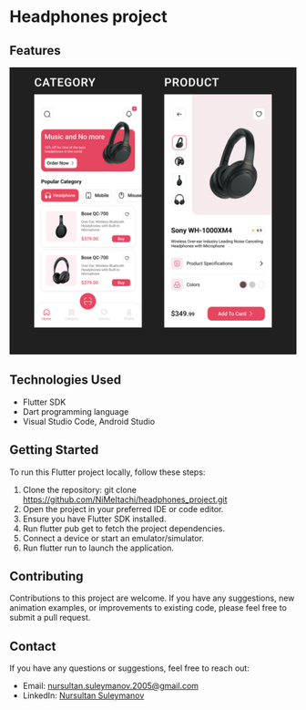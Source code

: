 # Headphones project



## Features

![Headphones project](https://github.com/NiMeItachi/headphones_project/blob/master/headphones_git/screens.png)

## Technologies Used

- Flutter SDK
- Dart programming language
- Visual Studio Code, Android Studio

## Getting Started

To run this Flutter project locally, follow these steps:

1. Clone the repository: git clone https://github.com/NiMeItachi/headphones_project.git
2. Open the project in your preferred IDE or code editor.
3. Ensure you have Flutter SDK installed.
4. Run flutter pub get to fetch the project dependencies.
5. Connect a device or start an emulator/simulator.
6. Run flutter run to launch the application.

## Contributing

Contributions to this project are welcome. If you have any suggestions, new animation examples, or improvements to existing code, please feel free to submit a pull request.

## Contact

If you have any questions or suggestions, feel free to reach out:

- Email: [nursultan.suleymanov.2005@gmail.com](mailto:nursultan.suleymanov.2005@gmail.com)
- LinkedIn: [Nursultan Suleymanov](https://www.linkedin.com/in/nursultan-suleymanov-046561260/)
